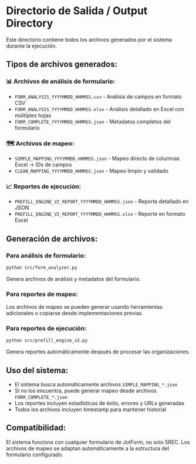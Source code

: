 # Directorio de Salida / Output Directory

Este directorio contiene todos los archivos generados por el sistema durante la ejecución.

## Tipos de archivos generados:

### 📊 Archivos de análisis de formulario:
- `FORM_ANALYSIS_YYYYMMDD_HHMMSS.csv` - Análisis de campos en formato CSV
- `FORM_ANALYSIS_YYYYMMDD_HHMMSS.xlsx` - Análisis detallado en Excel con múltiples hojas
- `FORM_COMPLETE_YYYYMMDD_HHMMSS.json` - Metadatos completos del formulario

### 🗺️ Archivos de mapeo:
- `SIMPLE_MAPPING_YYYYMMDD_HHMMSS.json` - Mapeo directo de columnas Excel → IDs de campos
- `CLEAN_MAPPING_YYYYMMDD_HHMMSS.json` - Mapeo limpio y validado

### 📈 Reportes de ejecución:
- `PREFILL_ENGINE_V2_REPORT_YYYYMMDD_HHMMSS.json` - Reporte detallado en JSON
- `PREFILL_ENGINE_V2_REPORT_YYYYMMDD_HHMMSS.xlsx` - Reporte en formato Excel

## Generación de archivos:

### Para análisis de formulario:
```bash
python src/form_analyzer.py
```
Genera archivos de análisis y metadatos del formulario.

### Para reportes de mapeo:
Los archivos de mapeo se pueden generar usando herramientas adicionales o copiarse desde implementaciones previas.

### Para reportes de ejecución:
```bash
python src/prefill_engine_v2.py
```
Genera reportes automáticamente después de procesar las organizaciones.

## Uso del sistema:
- El sistema busca automáticamente archivos `SIMPLE_MAPPING_*.json` 
- Si no los encuentra, puede generar mapeo desde archivos `FORM_COMPLETE_*.json`
- Los reportes incluyen estadísticas de éxito, errores y URLs generadas
- Todos los archivos incluyen timestamp para mantener historial

## Compatibilidad:
El sistema funciona con cualquier formulario de JotForm, no solo 5REC. Los archivos de mapeo se adaptan automáticamente a la estructura del formulario configurado.